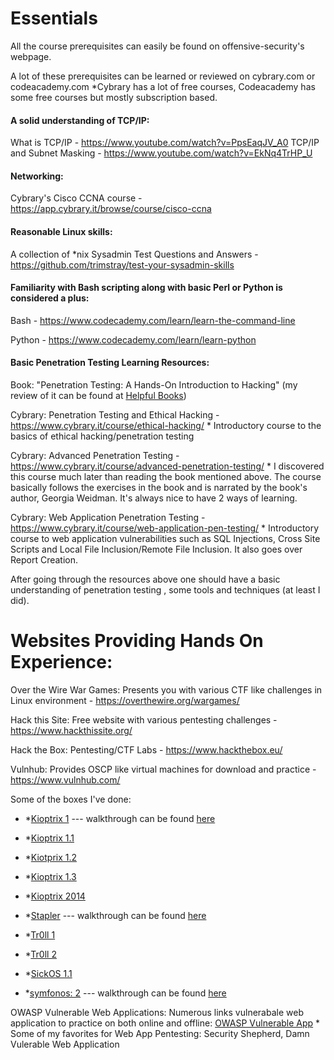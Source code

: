 # Essentials

All the course prerequisites can easily be found on offensive-security's webpage.

A lot of these prerequisites can be learned or reviewed on cybrary.com or codeacademy.com
  *Cybrary has a lot of free courses, Codeacademy has some free courses but mostly subscription based.

#### A solid understanding of TCP/IP:
What is TCP/IP - https://www.youtube.com/watch?v=PpsEaqJV_A0
TCP/IP and Subnet Masking - https://www.youtube.com/watch?v=EkNq4TrHP_U

#### Networking: 
Cybrary's Cisco CCNA course - https://app.cybrary.it/browse/course/cisco-ccna

#### Reasonable Linux skills:
A collection of *nix Sysadmin Test Questions and Answers - https://github.com/trimstray/test-your-sysadmin-skills

#### Familiarity with Bash scripting along with basic Perl or Python is considered a plus:

Bash - https://www.codecademy.com/learn/learn-the-command-line

Python - https://www.codecademy.com/learn/learn-python

#### Basic Penetration Testing Learning Resources:

Book: "Penetration Testing: A Hands-On Introduction to Hacking" (my review of it can be found at [Helpful Books](https://github.com/lifesfun101/Offensive-Security/blob/master/Helpful%20Material/Helpful%20Books.md))

Cybrary: Penetration Testing and Ethical Hacking - https://www.cybrary.it/course/ethical-hacking/
          * Introductory course to the basics of ethical hacking/penetration testing

Cybrary: Advanced Penetration Testing - https://www.cybrary.it/course/advanced-penetration-testing/
          * I discovered this course much later than reading the book mentioned above. The course basically follows the exercises in the
            book and is narrated by the book's author, Georgia Weidman. It's always nice to have 2 ways of learning.

Cybrary: Web Application Penetration Testing - https://www.cybrary.it/course/web-application-pen-testing/
          * Introductory course to web application vulnerabilities such as SQL Injections, Cross Site Scripts and 
            Local File Inclusion/Remote File Inclusion. It also goes over Report Creation.

After going through the resources above one should have a basic understanding of penetration testing , some tools and techniques (at least I did).

# Websites Providing Hands On Experience:

Over the Wire War Games: Presents you with various CTF like challenges in Linux environment - https://overthewire.org/wargames/

Hack this Site: Free website with various pentesting challenges - https://www.hackthissite.org/

Hack the Box: Pentesting/CTF Labs - https://www.hackthebox.eu/

Vulnhub: Provides OSCP like virtual machines for download and practice - https://www.vulnhub.com/

   Some of the boxes I've done: 
      
   *   *[Kioptrix 1](https://www.vulnhub.com/entry/kioptrix-level-1-1,22/)    --- walkthrough can be found [here](https://github.com/lifesfun101/Offensive-Security/blob/master/Walkthroughs/Kioptrix/Kioptrix%201%20Walkthrough.md)
        
   *   *[Kioptrix 1.1](https://www.vulnhub.com/entry/kioptrix-level-11-2,23/)
       
   *   *[Kiotprix 1.2](https://www.vulnhub.com/entry/kioptrix-level-12-3,24/)
        
   *   *[Kioptrix 1.3](https://www.vulnhub.com/entry/kioptrix-level-13-4,25/)
        
   *   *[Kioptrix 2014](https://www.vulnhub.com/entry/kioptrix-2014-5,62/)
        
   *   *[Stapler](https://www.vulnhub.com/entry/stapler-1,150/)  --- walkthrough can be found [here](https://github.com/lifesfun101/Offensive-Security/blob/master/Walkthroughs/Stapler/Stapler_Walkthrough.md)
        
   *   *[Tr0ll 1](https://www.vulnhub.com/entry/tr0ll-1,100/)
        
   *   *[Tr0ll 2](https://www.vulnhub.com/entry/tr0ll-2,107/)
        
   *   *[SickOS 1.1](https://www.vulnhub.com/entry/sickos-11,132/)
   
   *   *[symfonos: 2](https://www.vulnhub.com/entry/symfonos-2,331/)   --- walkthrough can be found [here](https://github.com/lifesfun101/Offensive-Security/blob/master/Walkthroughs/Symfonos:%202/Symfonos:%202%20Walkthrough.md)
                                   

OWASP Vulnerable Web Applications: Numerous links vulnerabale web application to practice on both online and offline: [OWASP Vulnerable App](https://www.owasp.org/index.php/OWASP_Vulnerable_Web_Applications_Directory_Project)
      * Some of my favorites for Web App Pentesting: Security Shepherd, Damn Vulerable Web Application
 
 
 

